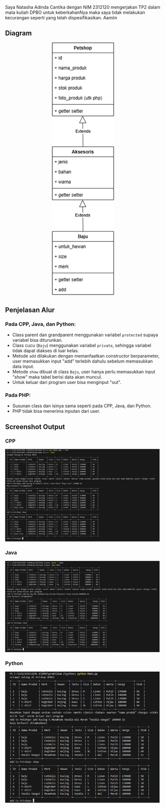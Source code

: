 Saya Natasha Adinda Cantika dengan NIM 2312120 mengerjakan TP2 dalam mata kuliah DPBO untuk keberkahanNya maka saya tidak melakukan kecurangan seperti yang telah dispesifikasikan. Aamiin

## Diagram
<p align="center">
  <img src="readmeimg/TP2DPBO.drawio.png" width="200">
</p>

## Penjelasan Alur

### Pada CPP, Java, dan Python:
- Class parent dan grandparent menggunakan variabel `protected` supaya variabel bisa diturunkan.
- Class cucu (`Baju`) menggunakan variabel `private`, sehingga variabel tidak dapat diakses di luar kelas.
- Metode `add` dilakukan dengan memanfaatkan constructor berparameter, user memasukkan input "add" terlebih dahulu sebelum memasukkan data input.
- Metode `show` dibuat di class `Baju`, user hanya perlu memasukkan input "show" maka tabel berisi data akan muncul.
- Untuk keluar dari program user bisa menginput "out".

### Pada PHP:
- Susunan class dan isinya sama seperti pada CPP, Java, dan Python.
- PHP tidak bisa menerima inputan dari user.

## Screenshot Output

### CPP
<p align="left">
  <img src="readmeimg/ss cpp.png" width="500">
</p>

### Java
<p align="left">
  <img src="readmeimg/ss java.png" width="500">
</p>

### Python
<p align="left">
  <img src="readmeimg/ss py.png" width="500">
</p>
